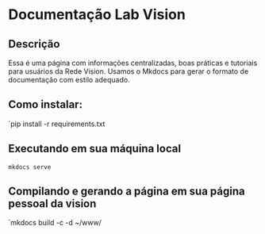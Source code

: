 # Documentação Lab Vision

## Descrição
Essa é uma página com informações centralizadas, boas práticas e tutoriais para usuários da Rede Vision. Usamos o Mkdocs para gerar o formato de documentação com estilo adequado.

## Como instalar:
`pip install -r requirements.txt

## Executando em sua máquina local
`mkdocs serve`

## Compilando e gerando a página em sua página pessoal da vision
`mkdocs build -c -d ~/www/
